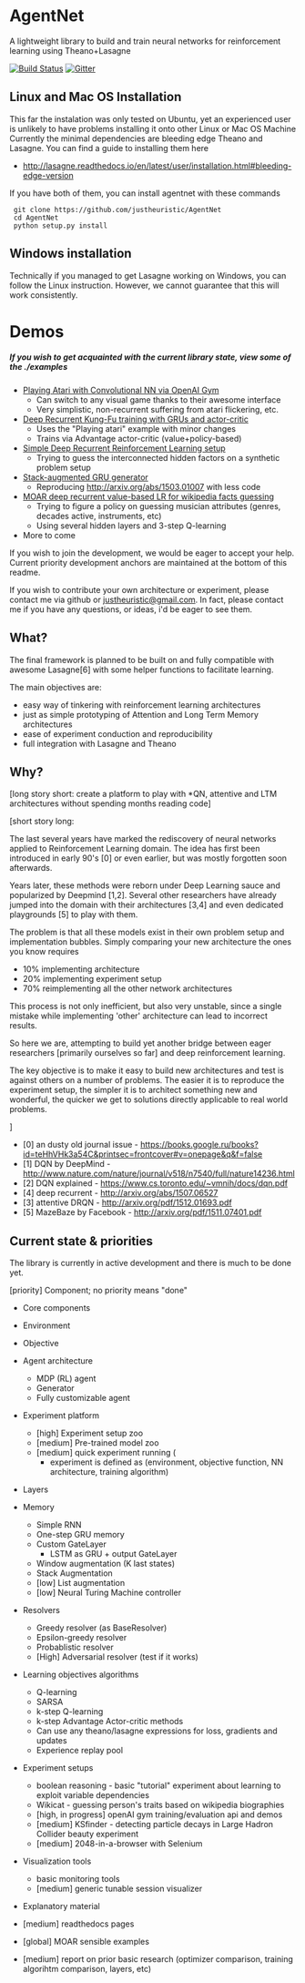 # AgentNet
A lightweight library to build and train neural networks for reinforcement learning using Theano+Lasagne

[![Build Status](https://travis-ci.org/yandexdataschool/AgentNet.svg?branch=develop)](https://travis-ci.org/yandexdataschool/AgentNet)
[![Gitter](https://badges.gitter.im/yandexdataschool/AgentNet.svg)](https://gitter.im/yandexdataschool/AgentNet?utm_source=badge&utm_medium=badge&utm_campaign=pr-badge&utm_content=body_badge)


## Linux and Mac OS Installation
This far the instalation was only tested on Ubuntu, yet an experienced user is unlikely to have problems installing it onto other Linux or Mac OS Machine
Currently the minimal dependencies are bleeding edge Theano and Lasagne.
You can find a guide to installing them here 
* http://lasagne.readthedocs.io/en/latest/user/installation.html#bleeding-edge-version

If you have both of them, you can install agentnet with these commands
```
 git clone https://github.com/justheuristic/AgentNet
 cd AgentNet
 python setup.py install
``` 

## Windows installation
Technically if you managed to get Lasagne working on Windows, you can follow the Linux instruction.
However, we cannot guarantee that this will work consistently.


# Demos
##### If you wish to get acquainted with the current library state, view some of the ./examples
* [Playing Atari with Convolutional NN via OpenAI Gym](https://github.com/yandexdataschool/AgentNet/blob/master/examples/Playing%20Atari%20with%20Deep%20Reinforcement%20Learning%20%28OpenAI%20Gym%29.ipynb)
  * Can switch to any visual game thanks to their awesome interface
  * Very simplistic, non-recurrent suffering from atari flickering, etc.
* [Deep Recurrent Kung-Fu training with GRUs and actor-critic](https://github.com/yandexdataschool/AgentNet/blob/master/examples/Deep%20Kung-Fu%20with%20GRUs%20and%20A2c%20algorithm%20%28OpenAI%20Gym%29.ipynb)
  * Uses the "Playing atari" example with minor changes
  * Trains via Advantage actor-critic (value+policy-based)
* [Simple Deep Recurrent Reinforcement Learning setup](https://github.com/yandexdataschool/AgentNet/blob/master/examples/Basic%20tutorial%20on%20Boolearn%20Reasoning%20problem.ipynb)
  * Trying to guess the interconnected hidden factors on a synthetic problem setup
* [Stack-augmented GRU generator](https://github.com/yandexdataschool/AgentNet/blob/master/examples/Stack%20RNN%20for%20formal%20sequence%20modelling.ipynb)
  * Reproducing http://arxiv.org/abs/1503.01007 with less code
* [MOAR deep recurrent value-based LR for wikipedia facts guessing](https://github.com/yandexdataschool/AgentNet/blob/master/examples/Advanced%20MDP%20tools%20and%20wikicat.ipynb)
  * Trying to figure a policy on guessing musician attributes (genres, decades active, instruments, etc)
  * Using several hidden layers and 3-step Q-learning
* More to come

If you wish to join the development, we would be eager to accept your help. Current priority development anchors are maintained at the bottom of this readme. 

If you wish to contribute your own architecture or experiment, please contact me via github or justheuristic@gmail.com. In fact, please contact me if you have any questions, or ideas, i'd be eager to see them.

## What?

The final framework is planned to be built on and fully compatible with awesome Lasagne[6] with some helper functions to facilitate learning.

The main objectives are:
* easy way of tinkering with reinforcement learning architectures
* just as simple prototyping of Attention and Long Term Memory architectures
* ease of experiment conduction and reproducibility
* full integration with Lasagne and Theano



## Why?

[long story short: create a platform to play with *QN, attentive and LTM architectures without spending months reading code]

[short story long:

The last several years have marked the rediscovery of neural networks applied to Reinforcement Learning domain. The idea has first been introduced in early 90's [0] or even earlier, but was mostly forgotten soon afterwards. 

Years later, these methods were reborn under Deep Learning sauce and popularized by Deepmind [1,2]. Several other researchers have already jumped into the domain with their architectures [3,4] and even dedicated playgrounds [5] to play with them.

The problem is that all these models exist in their own problem setup and implementation bubbles. Simply comparing your new architecture the ones you know requires 
* 10% implementing architecture
* 20% implementing experiment setup
* 70% reimplementing all the other network architectures

This process is not only inefficient, but also very unstable, since a single mistake while implementing 'other' architecture can lead to incorrect results.

So here we are, attempting to build yet another bridge between eager researchers [primarily ourselves so far] and deep reinforcement learning. 

The key objective is to make it easy to build new architectures and test is against others on a number of problems. The easier it is to reproduce the experiment setup, the simpler it is to architect something new and wonderful, the quicker we get to solutions directly applicable to real world problems.

]

* [0] an dusty old journal issue - https://books.google.ru/books?id=teHhVHk3a54C&printsec=frontcover#v=onepage&q&f=false
* [1] DQN by DeepMind - http://www.nature.com/nature/journal/v518/n7540/full/nature14236.html 
* [2] DQN explained - https://www.cs.toronto.edu/~vmnih/docs/dqn.pdf
* [4] deep recurrent  - http://arxiv.org/abs/1507.06527
* [3] attentive DRQN - http://arxiv.org/pdf/1512.01693.pdf
* [5] MazeBaze by Facebook - http://arxiv.org/pdf/1511.07401.pdf



## Current state & priorities
The library is currently in active development and there is much to be done yet.

[priority] Component; no priority means "done"

* Core components
 * Environment
 * Objective
 * Agent architecture
   * MDP (RL) agent
   * Generator
   * Fully customizable agent
 * Experiment platform
    * [high] Experiment setup zoo
    * [medium] Pre-trained model zoo
    * [medium] quick experiment running (
         * experiment is defined as (environment, objective function, NN architecture, training algorithm)

* Layers 
 * Memory 
    * Simple RNN
    * One-step GRU memory
    * Custom GateLayer 
      * LSTM as GRU + output GateLayer
    * Window augmentation (K last states)
    * Stack Augmentation
    * [low] List augmentation
    * [low] Neural Turing Machine controller
 * Resolvers
    * Greedy resolver (as BaseResolver) 
    * Epsilon-greedy resolver
    * Probablistic resolver
    * [High] Adversarial resolver (test if it works)

* Learning objectives algorithms
  * Q-learning
  * SARSA
  * k-step Q-learning
  * k-step Advantage Actor-critic methods
  * Can use any theano/lasagne expressions for loss, gradients and updates
  * Experience replay pool

* Experiment setups
  * boolean reasoning - basic "tutorial" experiment about learning to exploit variable dependencies
  * Wikicat - guessing person's traits based on wikipedia biographies
  * [high, in progress] openAI gym training/evaluation api and demos
  * [medium] KSfinder - detecting particle decays in Large Hadron Collider beauty experiment 
  * [medium] 2048-in-a-browser with Selenium

* Visualization tools
  * basic monitoring tools 
  * [medium] generic tunable session visualizer

* Explanatory material
 * [medium] readthedocs pages
 * [global] MOAR sensible examples
 * [medium] report on prior basic research (optimizer comparison, training algorihtm comparison, layers, etc)
